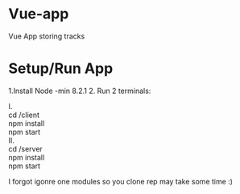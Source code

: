 # Vue-app
Vue App storing tracks
<br>

# Setup/Run App

1.Install Node -min 8.2.1 
2. Run 2 terminals:

I.  <br>
 cd /client
 <br>
 npm install
 <br>
 npm start
 <br>
II. <br>
 cd /server
  <br>
 npm install
  <br>
 npm start
  <br>
 
 I forgot igonre one modules so you clone rep may take some time :) 
 
 
